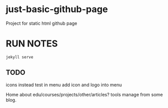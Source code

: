 # just-basic-github-page
Project for static html github page

# RUN NOTES
```
jekyll serve
```



## TODO

icons instead test in menu
add icon and logo into menu

Home
about
edu/courses/projects/other/articles?
tools
manage from some blog.